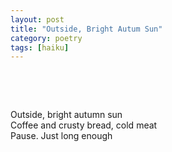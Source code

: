 ```yaml
---
layout: post
title: "Outside, Bright Autum Sun"
category: poetry
tags: [haiku]
---
```

<p>&nbsp;</p>
<p>&nbsp;</p>

Outside, bright autumn sun  
Coffee and crusty bread, cold meat  
Pause. Just long enough  


<p>&nbsp;</p>
<p>&nbsp;</p>

